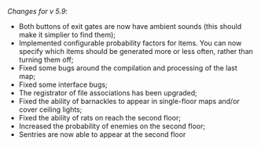_Changes for v 5.9_:
- Both buttons of exit gates are now have ambient sounds (this should make it simplier to find them);
- Implemented configurable probability factors for items. You can now specify which items should be generated more or less often, rather than turning them off;
- Fixed some bugs around the compilation and processing of the last map;
- Fixed some interface bugs;
- The registrator of file associations has been upgraded;
- Fixed the ability of barnackles to appear in single-floor maps and/or cover ceiling lights;
- Fixed the ability of rats on reach the second floor;
- Increased the probability of enemies on the second floor;
- Sentries are now able to appear at the second floor
